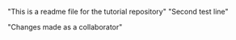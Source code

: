 "This is a readme file for the tutorial repository"
"Second test line"

"Changes made as a collaborator"